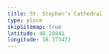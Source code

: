 ```yaml
---
title: St. Stephen’s Cathedral
type: place
skipSitemap: true
latitude: 48.20841
longitude: 16.373472
---
```

